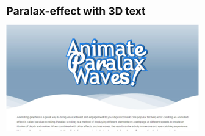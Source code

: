 # Paralax-effect with 3D text

![preview](https://github.com/Inna-Mykytiuk/Parallax-waves/blob/main/src/intro.jpg)
